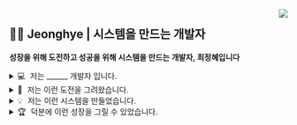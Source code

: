 <div>
<img src="https://hits.seeyoufarm.com/api/count/incr/badge.svg?url=https%3A%2F%2Fgithub.com%2Fjeonghye-choi&count_bg=%2359DCFF&title_bg=%23646464&icon=github.svg&icon_color=%23FFFFFF&title=visitors&edge_flat=false"
align="right"/>
</div>

## 👩‍🎨 Jeonghye | 시스템을 만드는 개발자

**성장을 위해 도전하고 성공을 위해 시스템을 만드는  개발자, 최정혜입니다**

<details >
<summary> 💻  저는 ______ 개발자 입니다. </summary>
<br/>

1. 목표를 위해 시스템을 만드는
2. 코드적 커뮤니케이션을 위해 고민하는
3. 목적과 요구사항을 분석하며 추상화에 시간을 쏟는
4. 함께의 힘을 믿고 리더십과 적극성으로 팀을 이끌어가는

<br/>
</details>

<details >
<summary> 👊  저는 이런 도전을 그려왔습니다. </summary>
  
### 🐛 Githru : Git의 시각적 분석을 위한 VSCode Extension

> 22 오픈소스 컨트리뷰션 아카데미

- 개발 기간 : 2022.7.9~2022.10.14 (4개월)
- 사용 언어 및 기술 : `TypeScript`, `React`, `D3`
- [![GitHubLink]](https://github.com/githru/githru-vscode-ext)

<br/>

### 👼🏻 Dasoni : 미혼모/부 를 위한 감정 관리 일기 웹

> GDSC 2022 - Solution Challenge

- 개발 기간 : 2022.2.8~2022.4.1 (2개월)
- 사용 언어 및 기술 : `TypeScript`, `React`, `Atomic Design`, `Google Social Login`, `Google Map API`
- [![GitHubLink]](https://github.com/jeonghye-choi/Dasoni)

<br/>

### 😋 개인 블로그 : 기록을 위한 저장소와 나눔을 위한 블로그

> 개인 프로젝트

- 개발기간 : 2022.12.30 ~ 2022.5.7
- 사용 언어 및 기술 : `TypeScript`, `Gatsby`, `Gatsby-Cloud`
- [블로그 링크](https://jeonghye.blog/dev)
- [![GitHubLink]](https://github.com/jeonghye-choi/Blog)

<br/>

### 🌤 Clother : 옷으로 기억하는 날씨 앱, 클로더

> DND 5기 4조 프로젝트

- 개발기간 : 2021.6.23 ~ 2021.8.24 (8주)
- 사용 언어 및 기술 : `TypeScript`, `React-Native`,
- [![GitHubLink]](https://github.com/jeonghye-choi/Clother)

<br/>

### 🎨 다른 색깔 찾기 게임 : 상태 관리 라이브러리를 사용하지 않고 만들기 챌린지

> 넘블 챌린지

- 개발기간 : 2022.2.5 ~ 2022.2.14 (10일)
- 사용 언어 및 기술 : `TypeScript`, `React`,
- [게임 링크](https://search-different-color-game.vercel.app/)
- [![GitHubLink]](https://github.com/jeonghye-choi/Search-Different-Color-Game)

<br/>
  
### 🎨 MBTI Liar 게임 : MBTI 과몰입형을 위한 라이어 게임
  
> GDSCxDND 앞마당 해커톤

- 개발기간 : 2022.8.14 (24시간)
- 사용 언어 및 기술 : `TypeScript`, `React`,
- [![GitHubLink]](https://github.com/jeonghye-choi/mbti-liar-game)

<br/>

### 📈 MaxTurn : 개방형 투자 플랫폼, 맥스턴

> 부산대학교 제 3회 창의 융합 SW 해커톤

- 개발기간 : 2020.7.29 ~ 2020.10.3 (2개월)
- 사용 언어 및 기술 : `JavaScript`, `React`,`Nextjs`, `Scss`
- [![GitHubLink]](https://github.com/jeonghye-choi/MaxTurn)

<br/>

### 📖 유사 단어 추천 : 유사단어 추천해주는 사이트

> 제 6회 BUSAN ICT 융합 해커톤 대회

- 개발기간 : 2021.9.10 ~ 2021.9.11
- 사용 언어 및 기술 : `TypeScript`, `React`, `vis.js`

<br/>
</details>

<details >
<summary> 💡  저는 이런 시스템을 만들었습니다. </summary>

### Clubs

- Jihyenanum Laboratory Lead _- 2022.11~_
- 디자이너와 개발자가 함께 하는 IT동아리, DND 운영진 _- 2022.1.1~_
- GDSC Core Member _- 2021.8~_
- 디자이너와 개발자가 함께 하는 IT동아리, DND 5기 _- 2021.6.23~2021.8.24_
- 멋쟁이 사자들 처럼 7기 _- 2019.1.1~2019.12.31_

### Study

- ‘오브젝트’로 배우는 객체지향, [OOP 스터디](https://github.com/Jihyenanum-Laboratory/JLab-1-OOP/wiki)(리더) *- 2022.11~*
- 도전하며 함께 배우는 타입스크립트, [typeScript Challenge 스터디](https://github.com/Jihyenanum-Laboratory/JLab-1-Type-Challenge/pulls)(팀원) *- 2022.11~*
- 자바스크립트 개념을 딥하게 익혀보자, ‘자바스크립트 완벽 가이드' 완독 스터디(리더) _- 2022.4.28~_
- 코딩도 체력이 되어야 할 수 있다, 기초 체력 키우는 스터디 TIE(팀원) _- 2022.3.2~_
- 매일 매일 공부하는 습관을 만드는 TIL 스터디(리더) _- 2022.1.1~2022.2.28_
- 자바스크립트의 핵심 개념을 인덱싱 하자, ‘코어 자바스크립트' 완독 스터디(리더) _- 2021.11.5~2021.12.31_

### Educations

- 부산대학교 정보컴퓨터공학과 복수전공 _- 2020.3~_
- 2021 PYTHON 프로그래밍 기반 빅데이터 교육 _- 2021.7.19~2021.8.11_
- PNU-START-UP 창업 캠프 _- 2019.7.12~13_

### Presentations

- [GDSC] 함께 살펴보는 프런트 개발자 로드맵
- [GDSC] 스터디를 위한 깃 사용법 - _2022.5.5_

<br/>
</details>

<details >
<summary> 🏆  덕분에 이런 성장을 그릴 수 있었습니다. </summary>

### Career

  <Table>
    <tbody>
       <tr>
        <td>
          Viva Republica (Toss)
        </td>
        <td>
          UX Engineer Assistant
        </td>
        <td>
          2022.6 - 12 (6개월)
        </td>
        <td>
          <b>UX Engineer Assistant</b>
          <li>TDS 구현 및 유지보수</li>
          <li>디자이너를 위한 디자인 패널 작업</li>
          <li>개발자를 위한 인스펙터 작업</li>
          <li>Framer 컴포넌트 리팩토링 및 마이그레이션</li>
          <li>노션 가이드 문서 리팩토링</li>
        </td>
      </tr>
      <tr>
        <td>
          리더스 (Readers)
        </td>
        <td>
          FE 인턴
        </td>
        <td>
          2021.10 (1개월)
        </td>
        <td>
          <b>완벽한 독서를 위한 서비스, 리더스(Readers) 앱</b>
          <li>유저 반응을 통계로 볼 수 있는 관리자 페이지 개발</li>
          <li>데이터에 코호트 분석을 적용해 그래프로 표현</li>
        </td>
      </tr>
      <tr>
        <td>
          Honeybees 꿀벌 커뮤니티
        </td>
        <td>
          FE
        </td>
        <td>
          2021.6 - 2022.11
        </td>
        <td>
          <b>심리검사 중심의 커뮤니티, 꿀벌 커뮤니티</b>
          <li>create-react-app 기반 사이트 개발</li>
          <li>요구사항을 토대로 IA 작성</li>
          <li>새로운 멤버 추가로 인한 코드 리펙토링</li>
          <li>컴포넌트 설계에 Atomic 디자인 적용</li>
        </td>
      </tr>
    </tbody>
  </Table>

### Certifications

  <Table>
    <tbody>
       <tr>
        <td>
          ISTQB CTFL
        </td>
        <td>
          국제 SW 테스팅 자격 위원회
        </td>
      </tr>
    </tbody>
  </Table>


### Awards

  <Table>
    <tbody>
       <tr>
        <td>
          2022 오픈소스 컨트리뷰션 아카데미
        </td>
        <td>
          정보통신산업진흥원장상
        </td>
        <td>
          우수상
        </td>
        <td>
          2022.07.09 - 2022.10.14
        </td>
      </tr>
      <tr>
        <td>
          제 6회 BUSAN ICT 융합 해카톤
        </td>
        <td>
          동명대학교 SW중심대학단장상
        </td>
        <td>
          최우수상
        </td>
        <td>
          2021.09.10 - 2021.09.11
        </td>
      </tr>
      <tr>
        <td>
          제 3회 창의융합 해커톤
        </td>
        <td>
         부산대학교 소프트웨어교육센터
        </td>
        <td>
          장려상
        </td>
        <td>
          2020.7.29 - 2020.10.3
        </td>
      </tr>
      <tr>
        <td>
          제 2회 창의융합 해커톤
        </td>
        <td>
         부산대학교 소프트웨어교육센터
        </td>
        <td>
          대상
        </td>
        <td>
          2019.05.01 - 2019.09.07
        </td>
      </tr>
    </tbody>
  </Table>

<br/>
</details>
